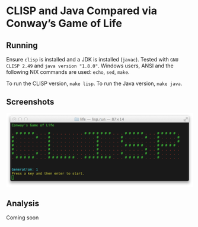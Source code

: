 # CLISP and Java Compared via Conway’s Game of Life


## Running
Ensure `clisp` is installed and a JDK is installed (`javac`).
Tested with `GNU CLISP 2.49` and `java version "1.8.0"`.
Windows users, ANSI and the following NIX commands are used: `echo`, `sed`, `make`.

To run the CLISP version, `make lisp`.
To run the Java version, `make java`.

## Screenshots
![Screenshot](3-23-14-example.png "`make lisp`")

## Analysis
Coming soon
